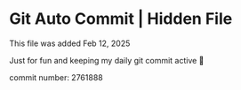 # Git Auto Commit | Hidden File

This file was added Feb 12, 2025

Just for fun and keeping my daily git commit active 🤪

commit number: 2761888
